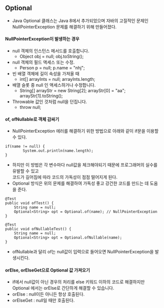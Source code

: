 ## Optional

- Java Optional 클래스는 Java 8에서 추가되었으며 자바의 고질적인 문제인 NullPointerException 문제를 해결하기 위해 만들어졌다.

#### NullPointerException이 발생하는 경우
- null 객체의 인스턴스 메서드를 호출합니다.
  - Object obj = null; obj.toString();
- null 객체의 필드 액세스 또는 수정.
  - Person p = null; p.name = "nhj";
- 빈 배열 객체에 길이 속성을 가져올 때
  - int[] arrayInts = null; arrayInts.length;
- 배열 슬롯 중 null 인 액세스하거나 수정합니다.
  - String[] arrayStr = new String[2]; arrayStr[0] = "aa"; arrayStr[1].toString(); 
- Throwable 값인 것처럼 null을 던집니다.
  - throw null;

#### of, ofNullable로 객체 감싸기
- NullPointerException 에러를 해결하기 위한 방법으로 아래와 같이 if문을 이용할 수 있다.
```
if(name != null) { 
        System.out.println(name.length); 
}
```
- 하지만 이 방법은 각 변수마다 null값을 체크해야되기 때문에 프로그래머의 실수를 유발할 수 있고   
  코드가 길어짐에 따라 코드의 가독성이 점점 떨어지게 된다.   
- Optional 방식은 위의 문제를 해결하여 가독성 좋고 강건한 코드를 만드는 데 도움을 준다.

```
@Test
public void ofTest() {
    String name = null;
    Optional<String> opt = Optional.of(name); // NullPointerException
}

@Test
public void ofNullableTest() {
    String name = null;
    Optional<String> opt = Optional.ofNullable(name);
}
```

- ofNullable과 달리 of는 null값이 입력으로 들어오면 NullPointerException을 발생시킨다.

#### orElse, orElseGet으로 Optional 값 가져오기
- if에서 null값이 아닌 경우의 처리를 else 키워드 이하의 코드로 해결하지만 Optional 에서는 orElse로 간단하게 해결할 수 있습니다.
- orElse : null이든 아니든 항상 호출된다.
- orElseGet : null일 때만 호출된다.



